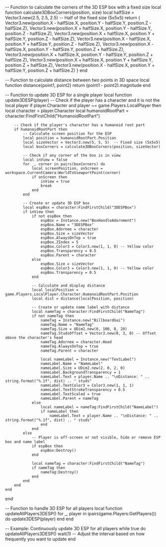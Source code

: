 -- Function to calculate the corners of the 3D ESP box with a fixed size
local function calculate3DBoxCorners(position, size)
    local halfSize = Vector3.new(2.5, 2.5, 2.5)  -- Half of the fixed size (5x5x5)
    return {
        Vector3.new(position.X - halfSize.X, position.Y - halfSize.Y, position.Z - halfSize.Z),
        Vector3.new(position.X + halfSize.X, position.Y - halfSize.Y, position.Z - halfSize.Z),
        Vector3.new(position.X + halfSize.X, position.Y + halfSize.Y, position.Z - halfSize.Z),
        Vector3.new(position.X - halfSize.X, position.Y + halfSize.Y, position.Z - halfSize.Z),
        Vector3.new(position.X - halfSize.X, position.Y - halfSize.Y, position.Z + halfSize.Z),
        Vector3.new(position.X + halfSize.X, position.Y - halfSize.Y, position.Z + halfSize.Z),
        Vector3.new(position.X + halfSize.X, position.Y + halfSize.Y, position.Z + halfSize.Z),
        Vector3.new(position.X - halfSize.X, position.Y + halfSize.Y, position.Z + halfSize.Z)
    }
end

-- Function to calculate distance between two points in 3D space
local function distance(point1, point2)
    return (point1 - point2).magnitude
end

-- Function to update 3D ESP for a single player
local function update3DESP(player)
    -- Check if the player has a character and it is not the local player
    if player.Character and player ~= game.Players.LocalPlayer then
        local character = player.Character
        local humanoidRootPart = character:FindFirstChild("HumanoidRootPart")

        -- Check if the player's character has a humanoid root part
        if humanoidRootPart then
            -- Calculate screen position for the ESP
            local position = humanoidRootPart.Position
            local sizeVector = Vector3.new(5, 5, 5)  -- Fixed size (5x5x5)
            local boxCorners = calculate3DBoxCorners(position, sizeVector)

            -- Check if any corner of the box is in view
            local inView = false
            for _, corner in pairs(boxCorners) do
                local screenPosition, onScreen = workspace.CurrentCamera:WorldToViewportPoint(corner)
                if onScreen then
                    inView = true
                    break
                end
            end

            -- Create or update 3D ESP box
            local espBox = character:FindFirstChild("3DESPBox")
            if inView then
                if not espBox then
                    espBox = Instance.new("BoxHandleAdornment")
                    espBox.Name = "3DESPBox"
                    espBox.Adornee = character
                    espBox.Size = sizeVector
                    espBox.AlwaysOnTop = true
                    espBox.ZIndex = 5
                    espBox.Color3 = Color3.new(1, 1, 0) -- Yellow color
                    espBox.Transparency = 0.5
                    espBox.Parent = character
                else
                    espBox.Size = sizeVector
                    espBox.Color3 = Color3.new(1, 1, 0) -- Yellow color
                    espBox.Transparency = 0.5
                end

                -- Calculate and display distance
                local localPosition = game.Players.LocalPlayer.Character.HumanoidRootPart.Position
                local dist = distance(localPosition, position)

                -- Create or update name label with distance
                local nameTag = character:FindFirstChild("NameTag")
                if not nameTag then
                    nameTag = Instance.new("BillboardGui")
                    nameTag.Name = "NameTag"
                    nameTag.Size = UDim2.new(0, 100, 0, 20)
                    nameTag.StudsOffset = Vector3.new(0, 3, 0) -- Offset above the character's head
                    nameTag.Adornee = character.Head
                    nameTag.AlwaysOnTop = true
                    nameTag.Parent = character

                    local nameLabel = Instance.new("TextLabel")
                    nameLabel.Name = "NameLabel"
                    nameLabel.Size = UDim2.new(2, 0, 2, 0)
                    nameLabel.BackgroundTransparency = 1
                    nameLabel.Text = player.Name .. "\nDistance: " .. string.format("%.1f", dist) .. " studs"
                    nameLabel.TextColor3 = Color3.new(1, 1, 1)
                    nameLabel.TextStrokeTransparency = 0.5
                    nameLabel.TextScaled = true
                    nameLabel.Parent = nameTag
                else
                    local nameLabel = nameTag:FindFirstChild("NameLabel")
                    if nameLabel then
                        nameLabel.Text = player.Name .. "\nDistance: " .. string.format("%.1f", dist) .. " studs"
                    end
                end
            else
                -- Player is off-screen or not visible, hide or remove ESP box and name label
                if espBox then
                    espBox:Destroy()
                end

                local nameTag = character:FindFirstChild("NameTag")
                if nameTag then
                    nameTag:Destroy()
                end
            end
        end
    end
end

-- Function to handle 3D ESP for all players
local function updateAllPlayers3DESP()
    for _, player in ipairs(game.Players:GetPlayers()) do
        update3DESP(player)
    end
end

-- Example: Continuously update 3D ESP for all players
while true do
    updateAllPlayers3DESP()
    wait(1)  -- Adjust the interval based on how frequently you want to update
end
